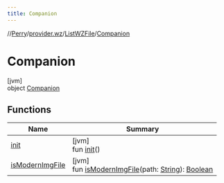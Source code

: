 ```yaml
---
title: Companion
---
```

//[Perry](../../../../index.html)/[provider.wz](../../index.html)/[ListWZFile](../index.html)/[Companion](index.html)



# Companion



[jvm]\
object [Companion](index.html)



## Functions


| Name | Summary |
|---|---|
| [init](init.html) | [jvm]<br>fun [init](init.html)() |
| [isModernImgFile](is-modern-img-file.html) | [jvm]<br>fun [isModernImgFile](is-modern-img-file.html)(path: [String](https://kotlinlang.org/api/latest/jvm/stdlib/kotlin/-string/index.html)): [Boolean](https://kotlinlang.org/api/latest/jvm/stdlib/kotlin/-boolean/index.html) |

